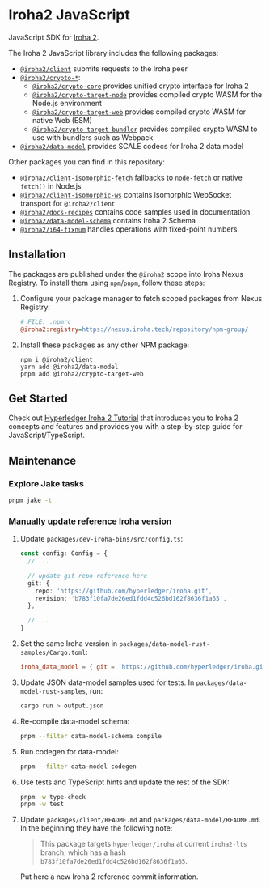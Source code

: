 # Iroha2 JavaScript

JavaScript SDK for [Iroha 2](https://github.com/hyperledger/iroha/tree/iroha2/).

The Iroha 2 JavaScript library includes the following packages:

- [`@iroha2/client`](./packages/client/) submits requests to the Iroha peer
- [`@iroha2/crypto-*`](./packages/crypto/):
  - [`@iroha2/crypto-core`](./packages/crypto/packages/core/) provides unified crypto interface for Iroha 2
  - [`@iroha2/crypto-target-node`](./packages/crypto/packages/target-node/) provides compiled crypto WASM for the Node.js environment
  - [`@iroha2/crypto-target-web`](./packages/crypto/packages/target-web/) provides compiled crypto WASM for native Web (ESM)
  - [`@iroha2/crypto-target-bundler`](./packages/crypto/packages/target-bundler/) provides compiled crypto WASM to use with bundlers such as Webpack
- [`@iroha2/data-model`](./packages/data-model/) provides SCALE codecs for Iroha 2 data model

Other packages you can find in this repository:

- [`@iroha2/client-isomorphic-fetch`](./packages/client-isomorphic-fetch/) fallbacks to `node-fetch` or native `fetch()` in Node.js
- [`@iroha2/client-isomorphic-ws`](./packages/client-isomorphic-ws/) contains isomorphic WebSocket transport for `@iroha2/client`
- [`@iroha2/docs-recipes`](./packages/docs-recipes/) contains code samples used in documentation
- [`@iroha2/data-model-schema`](./packages/data-model-schema/) contains Iroha 2 Schema
- [`@iroha2/i64-fixnum`](./packages/i64-fixnum/) handles operations with fixed-point numbers

## Installation

The packages are published under the `@iroha2` scope into Iroha Nexus Registry. To install them using `npm`/`pnpm`, follow these steps:

1. Configure your package manager to fetch scoped packages from Nexus Registry:

   ```ini
   # FILE: .npmrc
   @iroha2:registry=https://nexus.iroha.tech/repository/npm-group/
   ```

2. Install these packages as any other NPM package:

   ```shell
   npm i @iroha2/client
   yarn add @iroha2/data-model
   pnpm add @iroha2/crypto-target-web
   ```

## Get Started

Check out [Hyperledger Iroha 2 Tutorial](https://hyperledger.github.io/iroha-2-docs/) that introduces you to Iroha 2 concepts and features and provides you with a step-by-step guide for JavaScript/TypeScript.

## Maintenance

### Explore Jake tasks

```bash
pnpm jake -t
```

### Manually update reference Iroha version

1. Update `packages/dev-iroha-bins/src/config.ts`:

   ```ts
   const config: Config = {
     // ...

     // update git repo reference here
     git: {
       repo: 'https://github.com/hyperledger/iroha.git',
       revision: 'b783f10fa7de26ed1fdd4c526bd162f8636f1a65',
     },

     // ...
   }
   ```

2. Set the same Iroha version in `packages/data-model-rust-samples/Cargo.toml`:

   ```toml
   iroha_data_model = { git = 'https://github.com/hyperledger/iroha.git', rev = "b783f10fa7de26ed1fdd4c526bd162f8636f1a65" }
   ```

3. Update JSON data-model samples used for tests. In `packages/data-model-rust-samples`, run:

   ```bash
   cargo run > output.json
   ```

4. Re-compile data-model schema:

   ```bash
   pnpm --filter data-model-schema compile
   ```

5. Run codegen for data-model:

   ```bash
   pnpm --filter data-model codegen
   ```

6. Use tests and TypeScript hints and update the rest of the SDK:

   ```bash
   pnpm -w type-check
   pnpm -w test
   ```

7. Update `packages/client/README.md` and `packages/data-model/README.md`. In the beginning they have the following note:

   > This package targets `hyperledger/iroha` at current `iroha2-lts` branch, which has a hash `b783f10fa7de26ed1fdd4c526bd162f8636f1a65`.

   Put here a new Iroha 2 reference commit information.

